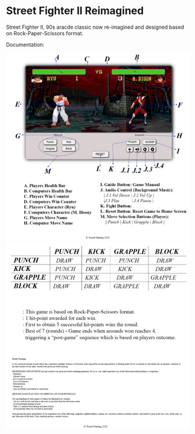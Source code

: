 # Street Fighter II Reimagined

Street Fighter II, 90s aracde classic now re-imagined and designed based on Rock-Paper-Scissors format.

Documentation:

<img src="./img/manaul.jpg" width="800px" alt="manaul_one">

<img src="./img/manaul2.jpg" width="800" alt="manaul_two">
